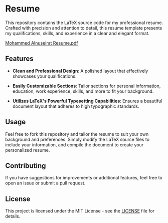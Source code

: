 # Resume

This repository contains the LaTeX source code for my professional resume. Crafted with precision and attention to detail, this resume template presents my qualifications, skills, and experience in a clear and elegant format.

[Mohammed Alnuseirat Resume.pdf](https://github.com/user-attachments/files/17383082/Mohammed.Alnuseirat.Resume.pdf)

## Features

- **Clean and Professional Design**: A polished layout that effectively showcases your qualifications.

- **Easily Customizable Sections**: Tailor sections for personal information, education, work experience, skills, and more to fit your background.

- **Utilizes LaTeX's Powerful Typesetting Capabilities**: Ensures a beautiful document layout that adheres to high typographic standards.

## Usage

Feel free to fork this repository and tailor the resume to suit your own background and preferences. Simply modify the LaTeX source files to include your information, and compile the document to create your personalized resume.

## Contributing

If you have suggestions for improvements or additional features, feel free to open an issue or submit a pull request.

## License

This project is licensed under the MIT License - see the [LICENSE](LICENSE) file for details.


